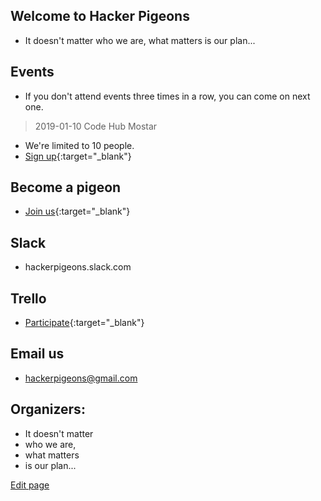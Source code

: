 ## Welcome to Hacker Pigeons 

* It doesn't matter who we are, what matters is our plan...

## Events
* If you don't attend events three times in a row, you can come on next one.

> 2019-01-10 Code Hub Mostar 
* We're limited to 10 people.
* [Sign up](https://goo.gl/forms/JRIoSaieTQWyVcYa2){:target="_blank"}

## Become a pigeon
* [Join us](https://goo.gl/forms/6Fq8JhFISqwwaj6F2){:target="_blank"}

## Slack
* hackerpigeons.slack.com

## Trello
* [Participate](https://trello.com/invite/b/vyrmwWM0/84d3891dc1d83011bb351eed5424b155/hacker-pigeons){:target="_blank"}

## Email us
* hackerpigeons@gmail.com

## Organizers:
- It doesn't matter 
- who we are, 
- what matters 
- is our plan...




[Edit page](./edit.md)   
